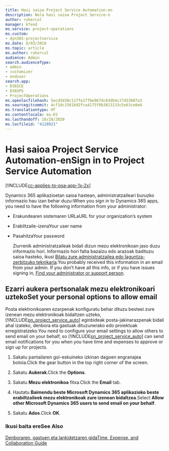 ```yaml
---
title: Hasi saioa Project Service Automation-en
description: Nola hasi saioa Project Service-n
author: ruhercul
manager: kfend
ms.service: project-operations
ms.custom:
- dyn365-projectservice
ms.date: 8/03/2018
ms.topic: article
ms.author: ruhercul
audience: Admin
search.audienceType:
- admin
- customizer
- enduser
search.app:
- D365CE
- D365PS
- ProjectOperations
ms.openlocfilehash: 5ecd3d38c11ffe17fbe967dc83db4c27d53807a3
ms.sourcegitcommit: 4cf1dc1561b92fca4175f0b3813133c5e63ce8e6
ms.translationtype: HT
ms.contentlocale: eu-ES
ms.lasthandoff: 10/28/2020
ms.locfileid: "4128921"
---
```

# <a name="sign-in-to-project-service-automation"></a><span data-ttu-id="5640e-103">Hasi saioa Project Service Automation-en</span><span class="sxs-lookup"><span data-stu-id="5640e-103">Sign in to Project Service Automation</span></span>

[!INCLUDE[cc-applies-to-psa-app-1x-2x](../includes/cc-applies-to-psa-app-1x-2x.md)]

<span data-ttu-id="5640e-104">Dynamics 365 aplikazioetan saioa hastean, administratzaileari buruzko informazio hau izan behar duzu:</span><span class="sxs-lookup"><span data-stu-id="5640e-104">When you sign in to Dynamics 365 apps, you need to have the following information from your administrator:</span></span>  
  
- <span data-ttu-id="5640e-105">Erakundearen sistemaren URLa</span><span class="sxs-lookup"><span data-stu-id="5640e-105">URL for your organization’s system</span></span>  
  
- <span data-ttu-id="5640e-106">Erabiltzaile-izena</span><span class="sxs-lookup"><span data-stu-id="5640e-106">Your user name</span></span>  
  
- <span data-ttu-id="5640e-107">Pasahitza</span><span class="sxs-lookup"><span data-stu-id="5640e-107">Your password</span></span>  
  
  <span data-ttu-id="5640e-108">Ziurrenik administratzaileak bidali dizun mezu elektronikoan jaso duzu informazio hori. Informazio hori falta bazaizu edo arazoak badituzu saioa hasteko, ikusi [Bilatu zure administratzailea edo laguntza-zerbitzuko teknikaria](https://docs.microsoft.com/dynamics365/customerengagement/on-premises/basics/find-administrator-support).</span><span class="sxs-lookup"><span data-stu-id="5640e-108">You probably received this information in an email from your admin. If you don’t have all this info, or if you have issues signing in, [Find your administrator or support person](https://docs.microsoft.com/dynamics365/customerengagement/on-premises/basics/find-administrator-support).</span></span>  
  
## <a name="set-your-personal-options-to-allow-email"></a><span data-ttu-id="5640e-109">Ezarri aukera pertsonalak mezu elektronikoari uzteko</span><span class="sxs-lookup"><span data-stu-id="5640e-109">Set your personal options to allow email</span></span>  
 <span data-ttu-id="5640e-110">Posta elektronikoaren ezarpenak konfiguratu behar dituzu besteei zure izenean mezu elektronikoak bidaltzen uzteko, [!INCLUDE[pn_project_service_auto](../includes/pn-project-service-auto.md)] eginbideak posta-jakinarazpenak bidali ahal izateko, denbora eta gastuak dituzunerako edo proiektuak erregistratzeko.</span><span class="sxs-lookup"><span data-stu-id="5640e-110">You need to configure your email settings to allow others to send email on your behalf, so [!INCLUDE[pn_project_service_auto](../includes/pn-project-service-auto.md)] can send email notifications for you when you have time and expenses to approve or sign up for projects.</span></span>  
  
1.  <span data-ttu-id="5640e-111">Sakatu pantailaren goi-eskuineko izkinan dagoen engranajea botoia.</span><span class="sxs-lookup"><span data-stu-id="5640e-111">Click the gear button in the top right corner of the screen.</span></span>  
  
2.  <span data-ttu-id="5640e-112">Sakatu **Aukerak**.</span><span class="sxs-lookup"><span data-stu-id="5640e-112">Click the **Options**.</span></span>  
  
3.  <span data-ttu-id="5640e-113">Sakatu **Mezu elektronikoa** fitxa.</span><span class="sxs-lookup"><span data-stu-id="5640e-113">Click the **Email** tab.</span></span>  
  
4.  <span data-ttu-id="5640e-114">Hautatu **Baimendu beste Microsoft Dynamics 365 aplikazioko beste erabiltzaileek mezu elektronikoak zure izenean bidaltzea**.</span><span class="sxs-lookup"><span data-stu-id="5640e-114">Select **Allow other Microsoft Dynamics 365 users to send email on your behalf**.</span></span>  
  
5.  <span data-ttu-id="5640e-115">Sakatu **Ados**.</span><span class="sxs-lookup"><span data-stu-id="5640e-115">Click **OK**.</span></span>  
  
### <a name="see-also"></a><span data-ttu-id="5640e-116">Ikusi baita ere</span><span class="sxs-lookup"><span data-stu-id="5640e-116">See Also</span></span>  
 [<span data-ttu-id="5640e-117">Denboraren, gastuen eta lankidetzaren gida</span><span class="sxs-lookup"><span data-stu-id="5640e-117">Time, Expense, and Collaboration Guide</span></span>](../psa/time-expense-collaboration-guide.md)
